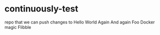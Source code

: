 continuously-test
=================
repo that we can push changes to
Hello
World
Again
And again
Foo
Docker magic
Flibble
